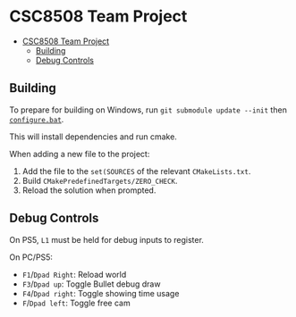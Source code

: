 # CSC8508 Team Project

- [CSC8508 Team Project](#csc8508-team-project)
  - [Building](#building)
  - [Debug Controls](#debug-controls)

## Building

To prepare for building on Windows, run
`git submodule update --init` then [`configure.bat`](./configure.bat).

This will install dependencies and run cmake.

When adding a new file to the project:
1. Add the file to the `set(SOURCES` of the relevant `CMakeLists.txt`.
2. Build `CMakePredefinedTargets/ZERO_CHECK`.
3. Reload the solution when prompted.

## Debug Controls

On PS5, `L1` must be held for debug inputs to register.

On PC/PS5:
- `F1`/`Dpad Right`: Reload world
- `F3`/`Dpad up`: Toggle Bullet debug draw
- `F4`/`Dpad right`: Toggle showing time usage
- `F`/`Dpad left`: Toggle free cam
